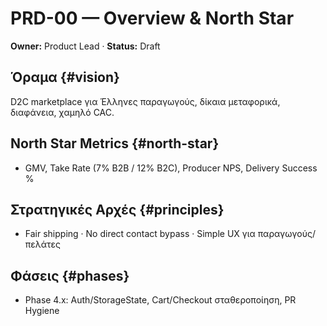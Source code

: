 # PRD-00 — Overview & North Star
**Owner:** Product Lead · **Status:** Draft
## Όραμα {#vision}
D2C marketplace για Έλληνες παραγωγούς, δίκαια μεταφορικά, διαφάνεια, χαμηλό CAC.

## North Star Metrics {#north-star}
- GMV, Take Rate (7% B2B / 12% B2C), Producer NPS, Delivery Success %

## Στρατηγικές Αρχές {#principles}
- Fair shipping · No direct contact bypass · Simple UX για παραγωγούς/πελάτες

## Φάσεις {#phases}
- Phase 4.x: Auth/StorageState, Cart/Checkout σταθεροποίηση, PR Hygiene